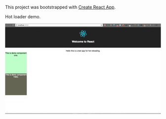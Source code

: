 This project was bootstrapped with [Create React App](https://github.com/facebookincubator/create-react-app).

Hot loader demo.

![Alt text](./src/hot-reload-example.gif "Example")
